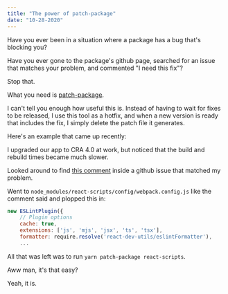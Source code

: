 ```yaml
---
title: "The power of patch-package"
date: "10-28-2020"
---
```


Have you ever been in a situation where a package has a bug that's blocking you?

Have you ever gone to the package's github page, searched for an issue that matches your problem, and commented "I need this fix"?

Stop that.

What you need is [patch-package](https://github.com/ds300/patch-package).

I can't tell you enough how useful this is. Instead of having to wait for fixes to be released, I use this tool as a hotfix, and when a new version is ready that includes the fix, I simply delete the patch file it generates.

Here's an example that came up recently:

I upgraded our app to CRA 4.0 at work, but noticed that the build and rebuild times became much slower.

Looked around to find [this comment](https://github.com/facebook/create-react-app/issues/9886#issuecomment-716234004) inside a github issue that matched my problem.

Went to `node_modules/react-scripts/config/webpack.config.js` like the comment said and plopped this in:

```js {3}
new ESLintPlugin({
    // Plugin options
    cache: true,
    extensions: ['js', 'mjs', 'jsx', 'ts', 'tsx'],
    formatter: require.resolve('react-dev-utils/eslintFormatter'),
    ...
```

All that was left was to run `yarn patch-package react-scripts`.

Aww man, it's that easy?

Yeah, it is.
